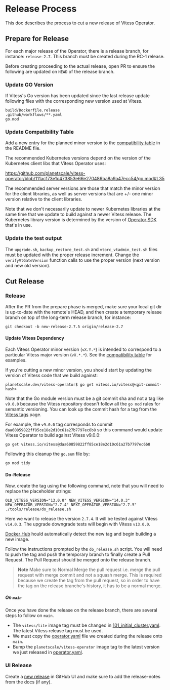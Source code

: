 # Release Process

This doc describes the process to cut a new release of Vitess Operator.

## Prepare for Release

For each major release of the Operator, there is a release branch, for instance: `release-2.7`.
This branch must be created during the RC-1 release.

Before creating proceeding to the actual release, open PR to ensure the following are updated on `HEAD` of the release branch.

### Update GO Version

If Vitess's Go version has been updated since the last release update following files with the corresponding new version used at Vitess.

```console
build/Dockerfile.release
.github/workflows/**.yaml
go.mod
```

### Update Compatibility Table

Add a new entry for the planned minor version to the [compatibility table](https://github.com/planetscale/vitess-operator/blob/main/README.md#compatibility)
in the README file.

The recommended Kubernetes versions depend on the version of the Kubernetes
client libs that Vitess Operator uses:

https://github.com/planetscale/vitess-operator/blob/111ac173e1c473853e66e270486ba8a9a47ecc54/go.mod#L35

The recommended server versions are those that match the minor version for the
client libraries, as well as server versions that are +/- one minor version
relative to the client libraries.

Note that we don't necessarily update to newer Kubernetes libraries at the same
time that we update to build against a newer Vitess release.
The Kubernetes library version is determined by the version of [Operator SDK](https://github.com/operator-framework/operator-sdk)
that's in use.

### Update the test output

The `upgrade.sh`, `backup_restore_test.sh` and `vtorc_vtadmin_test.sh` files must be updated with the proper release increment. Change the `verifyVtGateVersion` function calls to use the proper version (next version and new old version).

## Cut Release

### Release

After the PR from the prepare phase is merged, make sure your local git dir is
up-to-date with the remote's HEAD, and then create a temporary release branch on top of the long-term release branch, for instance:

```
git checkout -b new-release-2.7.5 origin/release-2.7
```

#### Update Vitess Dependency

Each Vitess Operator minor version (`vX.Y.*`) is intended to correspond to a
particular Vitess major version (`vX.*.*`).
See the [compatibility table](https://github.com/planetscale/vitess-operator#compatibility)
for examples.

If you're cutting a new minor version, you should start by updating the version
of Vitess code that we build against:

```console
planetscale.dev/vitess-operator$ go get vitess.io/vitess@<git-commit-hash>
```

Note that the Go module version must be a git commit sha and not a tag like
`v9.0.0` because the Vitess repository doesn't follow all the `go mod` rules for
semantic versioning. You can look up the commit hash for a tag from the
[Vitess tags](https://github.com/vitessio/vitess/tags) page.

For example, the `v9.0.0` tag corresponds to commit `daa60859822ff85ce18e2d10c61a27b7797ec6b8`
so this command would update Vitess Operator to build against Vitess v9.0.0:

```sh
go get vitess.io/vitess@daa60859822ff85ce18e2d10c61a27b7797ec6b8
```

Following this cleanup the `go.sum` file by:
```sh
go mod tidy
```

#### Do-Release

Now, create the tag using the following command, note that you will need to replace the placeholder strings:

```
OLD_VITESS_VERSION="13.0.0" NEW_VITESS_VERSION="14.0.3" NEW_OPERATOR_VERSION="2.7.4" NEXT_OPERATOR_VERSION="2.7.5" ./tools/release/do_release.sh 
```

Here we want to release the version `2.7.4`. It will be tested against Vitess `v14.0.3`. The upgrade downgrade tests will begin with Vitess `v13.0.0`.

[Docker Hub](https://hub.docker.com/repository/docker/planetscale/vitess-operator)
hould automatically detect the new tag and begin building a new image.

Follow the instructions prompted by the `do_release.sh` script. You will need to push the tag and push the temporary branch to finally create a Pull Request. The Pull Request should be merged onto the release branch.

> **Note**
> Make sure to Normal Merge the pull request i.e. merge the pull request with merge commit and not a squash merge. This is required because we create the tag
from the pull request, so in order to have the tag on the release branche's history, it has to be a normal merge.

##### On `main`

Once you have done the release on the release branch, there are several steps to follow on `main`.

- The `vitess/lite` image tag must be changed in [101_initial_cluster.yaml](..%2Ftest%2Fendtoend%2Foperator%2F101_initial_cluster.yaml). The latest Vitess release tag must be used.
- We must copy the [operator.yaml](..%2Ftest%2Fendtoend%2Foperator%2Foperator.yaml) file we created during the release onto `main`.
- Bump the `planetscale/vitess-operator` image tag to the latest version we just released in [operator.yaml](..%2Ftest%2Fendtoend%2Foperator%2Foperator.yaml).

### UI Release

Create a [new release](https://github.com/planetscale/vitess-operator/releases/new)
in GitHub UI and make sure to add the release-notes from the docs (if any).
